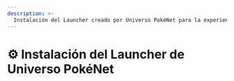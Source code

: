 ```yaml
---
description: >-
  Instalación del Launcher creado por Universo PokéNet para la experiencia más fácil y rápida
---
```


# ⚙️ Instalación del Launcher de Universo PokéNet